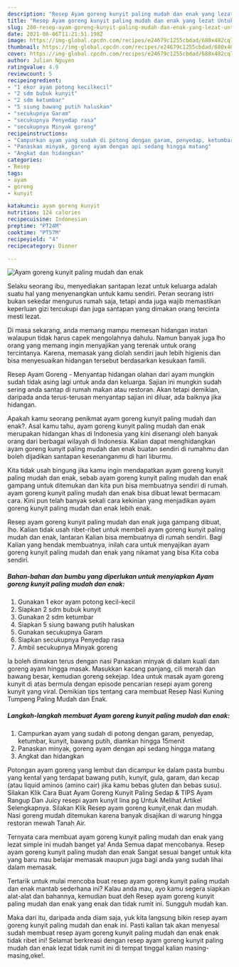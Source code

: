 ```yaml
---
description: "Resep Ayam goreng kunyit paling mudah dan enak yang lezat Untuk Jualan"
title: "Resep Ayam goreng kunyit paling mudah dan enak yang lezat Untuk Jualan"
slug: 280-resep-ayam-goreng-kunyit-paling-mudah-dan-enak-yang-lezat-untuk-jualan
date: 2021-06-06T11:21:51.198Z
image: https://img-global.cpcdn.com/recipes/e24679c1255cbdad/680x482cq70/ayam-goreng-kunyit-paling-mudah-dan-enak-foto-resep-utama.jpg
thumbnail: https://img-global.cpcdn.com/recipes/e24679c1255cbdad/680x482cq70/ayam-goreng-kunyit-paling-mudah-dan-enak-foto-resep-utama.jpg
cover: https://img-global.cpcdn.com/recipes/e24679c1255cbdad/680x482cq70/ayam-goreng-kunyit-paling-mudah-dan-enak-foto-resep-utama.jpg
author: Julian Nguyen
ratingvalue: 4.9
reviewcount: 5
recipeingredient:
- "1 ekor ayam potong kecilkecil"
- "2 sdm bubuk kunyit"
- "2 sdm ketumbar"
- "5 siung bawang putih haluskan"
- "secukupnya Garam"
- "secukupnya Penyedap rasa"
- "secukupnya Minyak goreng"
recipeinstructions:
- "Campurkan ayam yang sudah di potong dengan garam, penyedap, ketumbar, kunyit, bawang putih, diamkan hingga 15menit"
- "Panaskan minyak, goreng ayam dengan api sedang hingga matang"
- "Angkat dan hidangkan"
categories:
- Resep
tags:
- ayam
- goreng
- kunyit

katakunci: ayam goreng kunyit 
nutrition: 124 calories
recipecuisine: Indonesian
preptime: "PT24M"
cooktime: "PT57M"
recipeyield: "4"
recipecategory: Dinner

---
```



![Ayam goreng kunyit paling mudah dan enak](https://img-global.cpcdn.com/recipes/e24679c1255cbdad/680x482cq70/ayam-goreng-kunyit-paling-mudah-dan-enak-foto-resep-utama.jpg)

Selaku seorang ibu, menyediakan santapan lezat untuk keluarga adalah suatu hal yang menyenangkan untuk kamu sendiri. Peran seorang istri bukan sekedar mengurus rumah saja, tetapi anda juga wajib memastikan keperluan gizi tercukupi dan juga santapan yang dimakan orang tercinta mesti lezat.

Di masa  sekarang, anda memang mampu memesan hidangan instan walaupun tidak harus capek mengolahnya dahulu. Namun banyak juga lho orang yang memang ingin menyajikan yang terenak untuk orang tercintanya. Karena, memasak yang diolah sendiri jauh lebih higienis dan bisa menyesuaikan hidangan tersebut berdasarkan kesukaan famili. 

Resep Ayam Goreng - Menyantap hidangan olahan dari ayam mungkin sudah tidak asing lagi untuk anda dan keluarga. Sajian ini mungkin sudah sering anda santap di rumah makan atau restoran. Akan tetapi demikian, daripada anda terus-terusan menyantap sajian ini diluar, ada baiknya jika hidangan.

Apakah kamu seorang penikmat ayam goreng kunyit paling mudah dan enak?. Asal kamu tahu, ayam goreng kunyit paling mudah dan enak merupakan hidangan khas di Indonesia yang kini disenangi oleh banyak orang dari berbagai wilayah di Indonesia. Kalian dapat menghidangkan ayam goreng kunyit paling mudah dan enak buatan sendiri di rumahmu dan boleh dijadikan santapan kesenanganmu di hari liburmu.

Kita tidak usah bingung jika kamu ingin mendapatkan ayam goreng kunyit paling mudah dan enak, sebab ayam goreng kunyit paling mudah dan enak gampang untuk ditemukan dan kita pun bisa membuatnya sendiri di rumah. ayam goreng kunyit paling mudah dan enak bisa dibuat lewat bermacam cara. Kini pun telah banyak sekali cara kekinian yang menjadikan ayam goreng kunyit paling mudah dan enak lebih enak.

Resep ayam goreng kunyit paling mudah dan enak juga gampang dibuat, lho. Kalian tidak usah ribet-ribet untuk membeli ayam goreng kunyit paling mudah dan enak, lantaran Kalian bisa membuatnya di rumah sendiri. Bagi Kalian yang hendak membuatnya, inilah cara untuk menyajikan ayam goreng kunyit paling mudah dan enak yang nikamat yang bisa Kita coba sendiri.

<!--inarticleads1-->

##### Bahan-bahan dan bumbu yang diperlukan untuk menyiapkan Ayam goreng kunyit paling mudah dan enak:

1. Gunakan 1 ekor ayam potong kecil-kecil
1. Siapkan 2 sdm bubuk kunyit
1. Gunakan 2 sdm ketumbar
1. Siapkan 5 siung bawang putih haluskan
1. Gunakan secukupnya Garam
1. Siapkan secukupnya Penyedap rasa
1. Ambil secukupnya Minyak goreng


Ia boleh dimakan terus dengan nasi Panaskan minyak di dalam kuali dan goreng ayam hingga masak. Masukkan kacang panjang, cili merah dan bawang besar, kemudian goreng sekejap. Idea untuk masak ayam goreng kunyit di atas bermula dengan episode pencarian resepi ayam goreng kunyit yang viral. Demikian tips tentang cara membuat Resep Nasi Kuning Tumpeng Paling Mudah dan Enak. 

<!--inarticleads2-->

##### Langkah-langkah membuat Ayam goreng kunyit paling mudah dan enak:

1. Campurkan ayam yang sudah di potong dengan garam, penyedap, ketumbar, kunyit, bawang putih, diamkan hingga 15menit
1. Panaskan minyak, goreng ayam dengan api sedang hingga matang
1. Angkat dan hidangkan


Potongan ayam goreng yang lembut dan dicampur ke dalam pasta bumbu yang kental yang terdapat bawang putih, kunyit, gula, garam, dan kecap (atau liquid aminos (amino cair) jika kamu bebas gluten dan bebas susu). Silakan Klik Cara Buat Ayam Goreng Kunyit Paling Sedap &amp; TIPS Ayam Rangup Dan Juicy resepi ayam kunyit lina pg Untuk Melihat Artikel Selengkapnya. Silakan Klik Resep ayam goreng kunyit,enak dan mudah. Nasi goreng mudah ditemukan karena banyak disajikan di warung hingga restoran mewah Tanah Air. 

Ternyata cara membuat ayam goreng kunyit paling mudah dan enak yang lezat simple ini mudah banget ya! Anda Semua dapat mencobanya. Resep ayam goreng kunyit paling mudah dan enak Sangat sesuai banget untuk kita yang baru mau belajar memasak maupun juga bagi anda yang sudah lihai dalam memasak.

Tertarik untuk mulai mencoba buat resep ayam goreng kunyit paling mudah dan enak mantab sederhana ini? Kalau anda mau, ayo kamu segera siapkan alat-alat dan bahannya, kemudian buat deh Resep ayam goreng kunyit paling mudah dan enak yang enak dan tidak rumit ini. Sungguh mudah kan. 

Maka dari itu, daripada anda diam saja, yuk kita langsung bikin resep ayam goreng kunyit paling mudah dan enak ini. Pasti kalian tak akan menyesal sudah membuat resep ayam goreng kunyit paling mudah dan enak enak tidak ribet ini! Selamat berkreasi dengan resep ayam goreng kunyit paling mudah dan enak lezat tidak rumit ini di tempat tinggal kalian masing-masing,oke!.

